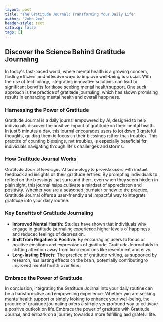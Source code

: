 ```yaml
---
layout: post
title: "The Gratitude Journal: Transforming Your Daily Life"
author: "John Doe"
header-style: text
catalog: false
tags: []
---
```


## Discover the Science Behind Gratitude Journaling

In today's fast-paced world, where mental health is a growing concern, finding efficient and effective ways to improve well-being is crucial. With the rise of technology, integrating innovative solutions can lead to significant benefits for those seeking mental health support. One such approach is the practice of gratitude journaling, which has shown promising results in enhancing mental health and overall happiness.

### Harnessing the Power of Gratitude
Gratitude Journal is a daily journal empowered by AI, designed to help individuals discover the positive impact of gratitude on their mental health. In just 5 minutes a day, this journal encourages users to jot down 3 grateful thoughts, guiding them to focus on their blessings rather than troubles. This practice of counting blessings, not troubles, is especially beneficial for individuals navigating through life's challenges and storms.

### How Gratitude Journal Works
Gratitude Journal leverages AI technology to provide users with instant feedback and insights on their gratitude entries. By prompting individuals to reflect on the blessings that surround them, even when they seem hidden in plain sight, this journal helps cultivate a mindset of appreciation and positivity. Whether you are a seasoned journaler or new to the practice, Gratitude Journal offers a user-friendly and impactful way to integrate gratitude into your daily routine.

### Key Benefits of Gratitude Journaling
- **Improved Mental Health:** Studies have shown that individuals who engage in gratitude journaling experience higher levels of happiness and reduced feelings of depression.
- **Shift from Negative to Positive:** By encouraging users to focus on positive emotions and expressions of gratitude, Gratitude Journal aids in shifting attention away from toxic emotions like resentment and envy.
- **Long-lasting Effects:** The practice of gratitude writing, as supported by research, has lasting effects on the brain, potentially contributing to improved mental health over time.

### Embrace the Power of Gratitude
In conclusion, integrating the Gratitude Journal into your daily routine can be a transformative and empowering experience. Whether you are seeking mental health support or simply looking to enhance your well-being, the practice of gratitude journaling offers a simple yet profound way to cultivate a positive outlook on life. Embrace the power of gratitude with Gratitude Journal, and embark on a journey towards a more fulfilling and grateful life.